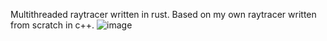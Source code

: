Multithreaded raytracer written in rust.
Based on my own raytracer written from scratch in c++.
![image](https://github.com/user-attachments/assets/54fc5727-0000-4660-a03e-a37037e7200c)
